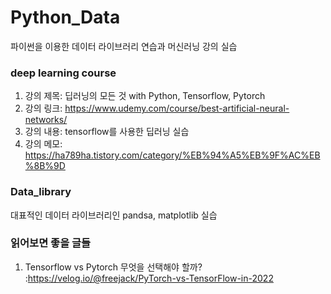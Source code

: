 # Python_Data
파이썬을 이용한 데이터 라이브러리 연습과 머신러닝 강의 실습


### deep learning course
1. 강의 제목: 딥러닝의 모든 것 with Python, Tensorflow, Pytorch
2. 강의 링크: https://www.udemy.com/course/best-artificial-neural-networks/
3. 강의 내용: tensorflow를 사용한 딥러닝 실습
4. 강의 메모: https://ha789ha.tistory.com/category/%EB%94%A5%EB%9F%AC%EB%8B%9D

### Data_library
대표적인 데이터 라이브러리인 pandsa, matplotlib 실습

### 읽어보면 좋을 글들

1. Tensorflow vs Pytorch 무엇을 선택해야 할까? :https://velog.io/@freejack/PyTorch-vs-TensorFlow-in-2022
